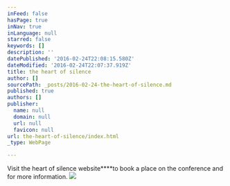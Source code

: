 ```yaml
---
inFeed: false
hasPage: true
inNav: true
inLanguage: null
starred: false
keywords: []
description: ''
datePublished: '2016-02-24T22:08:15.580Z'
dateModified: '2016-02-24T22:07:37.919Z'
title: the heart of silence
author: []
sourcePath: _posts/2016-02-24-the-heart-of-silence.md
published: true
authors: []
publisher:
  name: null
  domain: null
  url: null
  favicon: null
url: the-heart-of-silence/index.html
_type: WebPage

---
```

Visit the heart of silence website****to book a place on the conference and for more information.
![](https://s3-us-west-2.amazonaws.com/the-grid-img/p/b3b4c2c9153d6f7ea97e8d51ddc4970a2a92f888.jpg)
